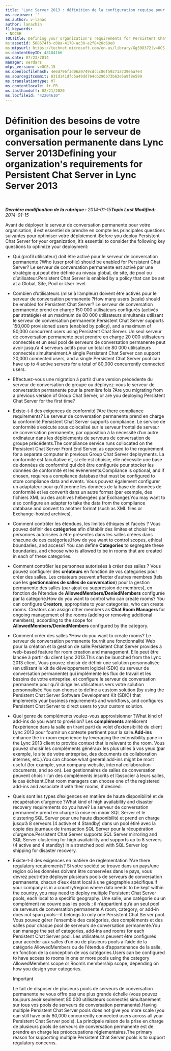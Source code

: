 ```yaml
---
title: 'Lync Server 2013 : définition de la configuration requise pour le serveur de conversation permanente'
ms.reviewer: ''
ms.author: v-lanac
author: lanachin
f1.keywords:
- NOCSH
TOCTitle: Defining your organization's requirements for Persistent Chat Server
ms:assetid: 568674fb-c08a-4170-ac38-e2f8428c69e0
ms:mtpsurl: https://technet.microsoft.com/en-us/library/Gg398372(v=OCS.15)
ms:contentKeyID: 48184166
ms.date: 07/23/2014
manager: serdars
mtps_version: v=OCS.15
ms.openlocfilehash: 4e6d796f3d06a9749cdccc86f59271a739eaa7e4
ms.sourcegitcommit: 831d141dfc5a49dd764cb296b73b63e5a9f8e599
ms.translationtype: MT
ms.contentlocale: fr-FR
ms.lasthandoff: 02/21/2020
ms.locfileid: "42204610"
---
```

<div data-xmlns="http://www.w3.org/1999/xhtml">

<div class="topic" data-xmlns="http://www.w3.org/1999/xhtml" data-msxsl="urn:schemas-microsoft-com:xslt" data-cs="https://msdn.microsoft.com/">

<div data-asp="https://msdn2.microsoft.com/asp">

# <a name="defining-your-organizations-requirements-for-persistent-chat-server-in-lync-server-2013"></a><span data-ttu-id="33bb4-102">Définition des besoins de votre organisation pour le serveur de conversation permanente dans Lync Server 2013</span><span class="sxs-lookup"><span data-stu-id="33bb4-102">Defining your organization's requirements for Persistent Chat Server in Lync Server 2013</span></span>

</div>

<div id="mainSection">

<div id="mainBody">

<span> </span>

<span data-ttu-id="33bb4-103">_**Dernière modification de la rubrique :** 2014-01-15_</span><span class="sxs-lookup"><span data-stu-id="33bb4-103">_**Topic Last Modified:** 2014-01-15_</span></span>

<span data-ttu-id="33bb4-104">Avant de déployer le serveur de conversation permanente pour votre organisation, il est essentiel de prendre en compte les principales questions suivantes pour optimiser votre déploiement :</span><span class="sxs-lookup"><span data-stu-id="33bb4-104">Before you deploy Persistent Chat Server for your organization, it’s essential to consider the following key questions to optimize your deployment:</span></span>

  - <span data-ttu-id="33bb4-105">Qui (profil utilisateur) doit être activé pour le serveur de conversation permanente ?</span><span class="sxs-lookup"><span data-stu-id="33bb4-105">Who (user profile) should be enabled for Persistent Chat Server?</span></span> <span data-ttu-id="33bb4-106">Le serveur de conversation permanente est activé par une stratégie qui peut être définie au niveau global, de site, de pool ou d’utilisateur.</span><span class="sxs-lookup"><span data-stu-id="33bb4-106">Persistent Chat Server is enabled by a policy that can be set at a Global, Site, Pool or User level.</span></span>

  - <span data-ttu-id="33bb4-107">Combien d’utilisateurs (mise à l’ampleur) doivent être activés pour le serveur de conversation permanente ?</span><span class="sxs-lookup"><span data-stu-id="33bb4-107">How many users (scale) should be enabled for Persistent Chat Server?</span></span> <span data-ttu-id="33bb4-108">Le serveur de conversation permanente prend en charge 150 000 utilisateurs configurés (activés par stratégie) et un maximum de 80 000 utilisateurs simultanés utilisant le serveur de conversation permanente.</span><span class="sxs-lookup"><span data-stu-id="33bb4-108">Persistent Chat Server supports 150,000 provisioned users (enabled by policy), and a maximum of 80,000 concurrent users using Persistent Chat Server.</span></span> <span data-ttu-id="33bb4-109">Un seul serveur de conversation permanente peut prendre en charge 20 000 utilisateurs connectés et un seul pool de serveurs de conversation permanente peut avoir jusqu’à 4 serveurs actifs pour un total de 80 000 utilisateurs connectés simultanément.</span><span class="sxs-lookup"><span data-stu-id="33bb4-109">A single Persistent Chat Server can support 20,000 connected users, and a single Persistent Chat Server pool can have up to 4 active servers for a total of 80,000 concurrently connected users.</span></span>

  - <span data-ttu-id="33bb4-110">Effectuez-vous une migration à partir d’une version précédente du serveur de conversation de groupe ou déployez-vous le serveur de conversation permanente pour la première fois ?</span><span class="sxs-lookup"><span data-stu-id="33bb4-110">Are you migrating from a previous version of Group Chat Server, or are you deploying Persistent Chat Server for the first time?</span></span>

  - <span data-ttu-id="33bb4-111">Existe-t-il des exigences de conformité ?</span><span class="sxs-lookup"><span data-stu-id="33bb4-111">Are there compliance requirements?</span></span> <span data-ttu-id="33bb4-112">Le serveur de conversation permanente prend en charge la conformité.</span><span class="sxs-lookup"><span data-stu-id="33bb4-112">Persistent Chat Server supports compliance.</span></span> <span data-ttu-id="33bb4-113">Le service de conformité s’exécute sous colocalisé sur le serveur frontal de serveur de conversation permanente, par opposition à la nécessité d’un autre ordinateur dans les déploiements de serveurs de conversation de groupe précédents.</span><span class="sxs-lookup"><span data-stu-id="33bb4-113">The compliance service runs collocated on the Persistent Chat Server Front End Server, as opposed to the requirement for a separate computer in previous Group Chat Server deployments.</span></span> <span data-ttu-id="33bb4-114">La conformité est facultative et, si elle est choisie, elle nécessite une base de données de conformité qui doit être configurée pour stocker les données de conformité et les événements.</span><span class="sxs-lookup"><span data-stu-id="33bb4-114">Compliance is optional, and if chosen, requires a compliance database that must be configured to store compliance data and events.</span></span> <span data-ttu-id="33bb4-115">Vous pouvez également configurer un adaptateur pour qu’il prenne les données de la base de données de conformité et les convertit dans un autre format (par exemple, des fichiers XML ou des archives hébergées par Exchange).</span><span class="sxs-lookup"><span data-stu-id="33bb4-115">You may want to also configure an adapter to take the data from the compliance database and convert to another format (such as XML files or Exchange-hosted archives).</span></span>

  - <span data-ttu-id="33bb4-p104">Comment contrôler les étendues, les limites éthiques et l’accès ? Vous pouvez définir des **catégories** afin d’établir des limites et choisir les personnes autorisées à être présentes dans les salles créées dans chacune de ces catégories.</span><span class="sxs-lookup"><span data-stu-id="33bb4-p104">How do you want to control scopes, ethical boundaries, and access? You can define **Categories** to segregate these boundaries, and choose who is allowed to be in rooms that are created in each of these categories.</span></span>

  - <span data-ttu-id="33bb4-p105">Comment contrôler les personnes autorisées à créer des salles ? Vous pouvez configurer des **créateurs** en fonction de vos catégories pour créer des salles. Les créateurs peuvent affecter d’autres membres (tels que les **gestionnaires de salles de conversation**) pour la gestion permanente des salles (par ajout ou suppression de membres), en fonction de l’étendue de **AllowedMembers/DeniedMembers** configurée par la catégorie.</span><span class="sxs-lookup"><span data-stu-id="33bb4-p105">How do you want to control who can create rooms? You can configure **Creators**, appropriate to your categories, who can create rooms. Creators can assign other members as **Chat Room Managers** for ongoing management of the rooms (adding or removing additional members), according to the scope for **AllowedMembers/DeniedMembers** configured by the category.</span></span>

  - <span data-ttu-id="33bb4-121">Comment créer des salles ?</span><span class="sxs-lookup"><span data-stu-id="33bb4-121">How do you want to create rooms?</span></span> <span data-ttu-id="33bb4-122">Le serveur de conversation permanente fournit une fonctionnalité Web pour la création et la gestion de salle.</span><span class="sxs-lookup"><span data-stu-id="33bb4-122">Persistent Chat Server provides a web-based feature for room creation and management.</span></span> <span data-ttu-id="33bb4-123">Elle peut être lancée à partir du client Lync 2013.</span><span class="sxs-lookup"><span data-stu-id="33bb4-123">This can be launched from the Lync 2013 client.</span></span> <span data-ttu-id="33bb4-124">Vous pouvez choisir de définir une solution personnalisée (en utilisant le kit de développement logiciel (SDK) du serveur de conversation permanente) qui implémente les flux de travail et les besoins de votre entreprise, et configure le serveur de conversation permanente pour qu’il dirige les utilisateurs vers votre solution personnalisée.</span><span class="sxs-lookup"><span data-stu-id="33bb4-124">You can choose to define a custom solution (by using the Persistent Chat Server Software Development Kit (SDK)) that implements your business requirements and workflows, and configures Persistent Chat Server to direct users to your custom solution.</span></span>

  - <span data-ttu-id="33bb4-125">Quel genre de compléments voulez-vous approvisionner ?</span><span class="sxs-lookup"><span data-stu-id="33bb4-125">What kind of add-ins do you want to provision?</span></span> <span data-ttu-id="33bb4-126">Les **compléments** améliorent l’expérience dans la salle en tirant parti du volet d’extensibilité du client Lync 2013 pour fournir un contexte pertinent pour la salle.</span><span class="sxs-lookup"><span data-stu-id="33bb4-126">**Add-ins** enhance the in-room experience by leveraging the extensibility pane in the Lync 2013 client to provide context that is relevant to the room.</span></span> <span data-ttu-id="33bb4-127">Vous pouvez choisir les compléments généraux les plus utiles à vos yeux (par exemple, le site de votre entreprise, des documents de collaboration internes, etc.).</span><span class="sxs-lookup"><span data-stu-id="33bb4-127">You can choose what general add-ins might be most useful (for example, your company website, internal collaboration documents, and so on).</span></span> <span data-ttu-id="33bb4-128">Les gestionnaires de salles de conversation peuvent choisir l’un des compléments inscrits et l’associer à leurs salles, le cas échéant.</span><span class="sxs-lookup"><span data-stu-id="33bb4-128">Chat room managers can choose one of the registered add-ins and associate it with their rooms, if desired.</span></span>

  - <span data-ttu-id="33bb4-129">Quels sont les types d’exigences en matière de haute disponibilité et de récupération d’urgence ?</span><span class="sxs-lookup"><span data-stu-id="33bb4-129">What kind of high availability and disaster recovery requirements do you have?</span></span> <span data-ttu-id="33bb4-130">Le serveur de conversation permanente prend en charge la mise en miroir SQL Server et le clustering SQL Server pour une haute disponibilité et prend en charge jusqu’à 8 serveurs (4 active et 4 Standby) dans un pool étiré avec la copie des journaux de transaction SQL Server pour la récupération d’urgence.</span><span class="sxs-lookup"><span data-stu-id="33bb4-130">Persistent Chat Server supports SQL Server mirroring and SQL Server clustering for high availability and supports up to 8 servers (4 active and 4 standby) in a stretched pool with SQL Server log shipping for disaster recovery.</span></span>

  - <span data-ttu-id="33bb4-131">Existe-t-il des exigences en matière de réglementation ?</span><span class="sxs-lookup"><span data-stu-id="33bb4-131">Are there regulatory requirements?</span></span> <span data-ttu-id="33bb4-132">Si votre société se trouve dans un pays/une région où les données doivent être conservées dans le pays, vous devrez peut-être déployer plusieurs pools de serveurs de conversation permanente, chacun d’eux étant local à une géographie spécifique.</span><span class="sxs-lookup"><span data-stu-id="33bb4-132">If your company is in a country/region where data needs to be kept within the country, you may need to deploy multiple Persistent Chat Server pools, each local to a specific geography.</span></span> <span data-ttu-id="33bb4-133">Une salle, une catégorie ou un complément ne couvre pas les pools ; il n’appartient qu’à un seul pool de serveurs de conversation permanente.</span><span class="sxs-lookup"><span data-stu-id="33bb4-133">A room, category, or add-in does not span pools—it belongs to only one Persistent Chat Server pool.</span></span> <span data-ttu-id="33bb4-134">Vous pouvez gérer l’ensemble des catégories, des compléments et des salles pour chaque pool de serveurs de conversation permanente.</span><span class="sxs-lookup"><span data-stu-id="33bb4-134">You can manage the set of categories, add-ins and rooms for each Persistent Chat Server pool.</span></span> <span data-ttu-id="33bb4-135">Les utilisateurs peuvent être configurés pour accéder aux salles d’un ou de plusieurs pools à l’aide de la catégorie AllowedMembers ou de l’étendue d’appartenance de la salle, en fonction de la conception de vos catégories.</span><span class="sxs-lookup"><span data-stu-id="33bb4-135">Users can be configured to have access to rooms in one or more pools using the category AllowedMembers scope or Room’s membership scope, depending on how you design your categories.</span></span>
    
    <div>
    

    > [!IMPORTANT]  
    > <span data-ttu-id="33bb4-136">Le fait de disposer de plusieurs pools de serveurs de conversation permanente ne vous offre pas une plus grande échelle (vous pouvez toujours avoir seulement 80 000 utilisateurs connectés simultanément sur tous vos pools de serveurs de conversation permanente).</span><span class="sxs-lookup"><span data-stu-id="33bb4-136">Having multiple Persistent Chat Server pools does not give you more scale (you can still have only 80,000 concurrently connected users across all your Persistent Chat Server pools).</span></span> <span data-ttu-id="33bb4-137">La principale raison de la prise en charge de plusieurs pools de serveurs de conversation permanente est de prendre en charge les préoccupations réglementaires.</span><span class="sxs-lookup"><span data-stu-id="33bb4-137">The primary reason for supporting multiple Persistent Chat Server pools is to support regulatory concerns.</span></span>

    
    </div>

</div>

<span> </span>

</div>

</div>

</div>

